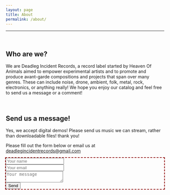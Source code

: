 ```yaml
---
layout: page
title: About
permalink: /about/
---
```

<hr><br>

<h2>Who are we?</h2>
<p>We are Deadleg Incident Records, a record label started by Heaven Of Animals aimed to empower experimental artists and to promote and produce avant-garde compositions and projects that span over many genres. These can include noise, drone, ambient, folk, metal, rock, electronics, or anything really! We hope you enjoy our catalog and feel free to send us a message or a comment!</p><br>

<h2>Send us a message!</h2>
<p>Yes, we accept digital demos! Please send us music we can stream, rather than downloadable files! thank you!</p>
<p>Please fill out the form below or email us at <a class="u-email" href="mailto:deadlegincidentrecords@gmail.com">deadlegincidentrecords@gmail.com</a></p>
<form method="POST" target="_blank" action="https://formspree.io/deadlegincidentrecords@gmail.com" style="outline: 2px dashed #8b0000;">
  <input type="text" name="name" placeholder="Your name" required><br>
  <input name="email" placeholder="Your email" type="email" required><br>
  <textarea name="message" placeholder="Your message" required></textarea><br>
  <button type="submit">Send</button>
</form>
